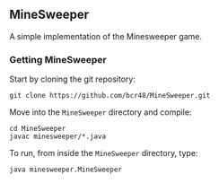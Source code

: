 ## <a id="title"></a>MineSweeper

A simple implementation of the Minesweeper game.


### <a id="getting"></a>Getting MineSweeper

Start by cloning the git repository:

```
git clone https://github.com/bcr48/MineSweeper.git
```

Move into the `MineSweeper` directory and compile:

```
cd MineSweeper
javac minesweeper/*.java
```

To run, from inside the `MineSweeper` directory, type:

```
java minesweeper.MineSweeper
```
